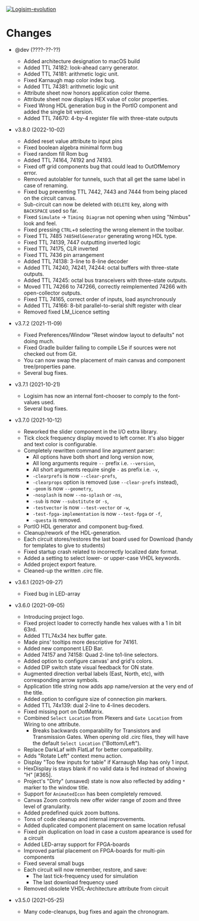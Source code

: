 [![Logisim-evolution](docs/img/logisim-evolution-logo.png)](https://github.com/logisim-evolution/logisim-evolution)

# Changes #

* @dev (????-??-??)
  * Added architecture designation to macOS build
  * Added TTL 74182: look-ahead carry generator.
  * Added TTL 74181: arithmetic logic unit.
  * Fixed Karnaugh map color index bug.
  * Added TTL 74381: arithmetic logic unit
  * Attribute sheet now honors application color theme.
  * Attribute sheet now displays HEX value of color properties.
  * Fixed Wrong HDL generation bug in the PortIO component and added the single bit version.
  * Added TTL 74670: 4-by-4 register file with three-state outputs

* v3.8.0 (2022-10-02)
  * Added reset value attribute to input pins
  * Fixed boolean algebra minimal form bug
  * Fixed random fill Rom bug
  * Added TTL 74164, 74192 and 74193.
  * Fixed off grid components bug that could lead to OutOfMemory error.
  * Removed autolabler for tunnels, such that all get the same label in case of renaming.
  * Fixed bug preventing TTL 7442, 7443 and 7444 from being placed on the circuit canvas.
  * Sub-circuit can now be deleted with `DELETE` key, along with `BACKSPACE` used so far.
  * Fixed `Simulate` -> `Timing Diagram` not opening when using "Nimbus" look and feel.
  * Fixed pressing `CTRL`+`0` selecting the wrong element in the toolbar.
  * Fixed TTL 7485 `7485HdlGenerator` generating wrong HDL type.
  * Fixed TTL 74139, 7447 outputting inverted logic
  * Fixed TTL 74175, CLR inverted
  * Fixed TTL 7436 pin arrangement
  * Added TTL 74138: 3-line to 8-line decoder
  * Added TTL 74240, 74241, 74244: octal buffers with three-state outputs.
  * Added TTL 74245: octal bus transceivers with three-state outputs.
  * Moved TTL 74266 to 747266, correctly reimplemented 74266 with open-collector outputs.
  * Fixed TTL 74165, correct order of inputs, load asynchronously
  * Added TTL 74166: 8-bit parallel-to-serial shift register with clear
  * Removed fixed LM_Licence setting

* v3.7.2 (2021-11-09)
  * Fixed Preferences/Window "Reset window layout to defaults" not doing much.
  * Fixed Gradle builder failing to compile LSe if sources were not checked out from Git.
  * You can now swap the placement of main canvas and component tree/properties pane.
  * Several bug fixes.

* v3.7.1 (2021-10-21)
  * Logisim has now an internal font-chooser to comply to the font-values used.
  * Several bug fixes.

* v3.7.0 (2021-10-12)
  * Reworked the slider component in the I/O extra library.
  * Tick clock frequency display moved to left corner. It's also bigger and text color is configurable.
  * Completely rewritten command line argument parser:
    * All options have both short and long version now,
    * All long arguments require `--` prefix i.e. `--version`,
    * All short arguments require single `-` as prefix i.e. `-v`,
    * `-clearprefs` is now `--clear-prefs`,
    * `-clearprops` option is removed (use `--clear-prefs` instead),
    * `-geom` is now `--geometry`,
    * `-nosplash` is now `--no-splash` or `-ns`,
    * `-sub` is now `--substitute` or `-s`,
    * `-testvector` is now `--test-vector` or `-w`,
    * `-test-fpga-implementation` is now `--test-fpga` or `-f`,
    * `-questa` is removed.
  * PortIO HDL generator and component bug-fixed.
  * Cleanup/rework of the HDL-generation.
  * Each circuit stores/restores the last board used for Download (handy for templates to give to students)
  * Fixed startup crash related to incorrectly localized date format.
  * Added a setting to select lower- or upper-case VHDL keywords.
  * Added project export feature.
  * Cleaned-up the written .circ file.

* v3.6.1 (2021-09-27)
  * Fixed bug in LED-array

* v3.6.0 (2021-09-05)
  * Introducing project logo.
  * Fixed project loader to correctly handle hex values with a 1 in bit 63rd.
  * Added TTL74x34 hex buffer gate.
  * Made pins' tooltips more descriptive for 74161.
  * Added new component LED Bar.
  * Added 74157 and 74158: Quad 2-line to1-line selectors.
  * Added option to configure canvas' and grid's colors.
  * Added DIP switch state visual feedback for ON state.
  * Augmented direction verbal labels (East, North, etc), with corresponding arrow symbols.
  * Application title string now adds app name/version at the very end of the title.
  * Added option to configure size of connection pin markers.
  * Added TTL 74x139: dual 2-line to 4-lines decoders.
  * Fixed missing port on DotMatrix.
  * Combined `Select Location` from Plexers and `Gate Location` from Wiring to one attribute.
    * Breaks backwards comparability for Transistors and Transmission Gates.
      When opening old .circ files, they will have the default `Select Location` ("Bottom/Left").
  * Replace DarkLaf with FlatLaf for better compatibility.
  * Adds "Rotate Left" context menu action.
  * Display "Too few inputs for table" if Karnaugh Map has only 1 input.
  * HexDisplay is stays blank if no valid data is fed instead of showing "H" [#365].
  * Project's "Dirty" (unsaved) state is now also reflected by adding `*` marker to the window title.
  * Support for `AnimatedIcon` has been completely removed.
  * Canvas Zoom controls new offer wider range of zoom and three level of granularity.
  * Added predefined quick zoom buttons.
  * Tons of code cleanup and internal improvements.
  * Added duplicated component placement on same location refusal
  * Fixed pin duplication on load in case a custom apearance is used for a circuit
  * Added LED-array support for FPGA-boards
  * Improved partial placement on FPGA-boards for multi-pin components
  * Fixed several small bugs
  * Each circuit will now remember, restore, and save:
    * The last tick-frequency used for simulation
    * The last download frequency used
  * Removed obsolete VHDL-Architecture attribute from circuit

* v3.5.0 (2021-05-25)
  * Many code-cleanups, bug fixes and again the chronogram.
